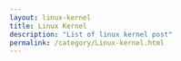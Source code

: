 ```yaml
---
layout: linux-kernel 
title: Linux Kernel
description: "List of linux kernel post"
permalink: /category/Linux-kernel.html
---
```

